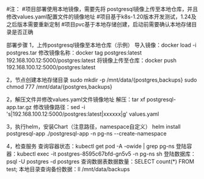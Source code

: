#注：
#项目部署使用本地镜像，需要先将 postgresql镜像上传至本地仓库，并且修改values.yaml配置文件的镜像地址
#项目基于k8s-1.20版本开发测试，1.24及之后版本需要重新定制
#项目pvc基于本地存储创建，启动前需要确认本地存储目录是否正确

部署步骤
1，上传postgresql镜像至本地仓库（示例）
导入镜像：docker load -i postgres.tar
修改镜像名称：docker tag postgres:latest   192.168.100.12:5000/postgres:latest
将镜像上传至仓库：docker push 192.168.100.12:5000/postgres:latest

2，节点创建本地存储目录
sudo mkdir -p /mnt/data/{postgres,backups}
sudo chmod 777 /mnt/data/{postgres,backups}

2，解压文件并修改values.yaml文件镜像地址
解压：tar xf   postgresql-app.tar.gz
修改镜像路径：sed -i 's|192.168.100.12:5000/postgres:latest|xxxxxx|g'  values.yaml

3，执行helm，安装Chart（注意路径，namespace自定义）
helm install postgresql-app  ./postgresql-app -n pg-ns --create-namespace

4，检查服务
查询容器状态：kubectl get pod -A -owide |  grep  pg-ns
登陆容器：kubectl exec -it postgres-8595c67bfd-gn5v5 -n pg-ns sh
登陆数据库：psql -U postgres -d postgres
查询数据表数据数量：SELECT count(*)   FROM test;
本地目录查询备份数据：ll  /mnt/data/backups

